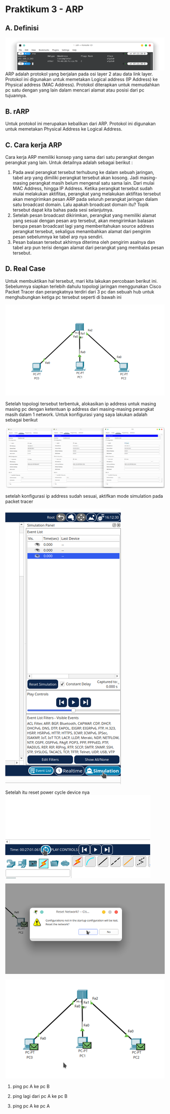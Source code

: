 # Praktikum 3 - ARP
## A. Definisi
![arp](asset/3.arp.png "ARP")
ARP adalah protokol yang berjalan pada osi layer 2 atau data link layer. Protokol ini digunakan untuk memetakan Logical address (IP Address) ke Physical address (MAC Address). Protokol diterapkan untuk memudahkan pc satu dengan yang lain dalam mencari alamat atau posisi dari pc tujuannya.

## B. rARP
Untuk protokol ini merupakan kebalikan dari ARP. Protokol ini digunakan untuk memetakan Physical Address ke Logical Address.

## C. Cara kerja ARP
Cara kerja ARP memiliki konsep yang sama dari satu perangkat dengan perangkat yang lain. Untuk detailnya adalah sebagai berikut : 
1. Pada awal perangkat tersebut terhubung ke dalam sebuah jaringan, tabel arp yang dimiliki perangkat tersebut akan kosong. Jadi masing-masing perangkat masih belum mengenal satu sama lain. Dari mulai MAC Address, hingga IP Address. Ketika perangkat tersebut sudah mulai melakukan aktifitas, perangkat yang melakukan aktifitas tersebut akan mengirimkan pesan ARP pada seluruh perangkat jaringan dalam satu broadcast domain. Lalu apakah broadcast domain itu? Topik tersebut dapat kita bahas pada sesi selanjutnya.
2. Setelah pesan broadcast dikirimkan, perangkat yang memiliki alamat yang sesuai dengan pesan arp tersebut, akan mengirimkan balasan berupa pesan broadcast lagi yang memberitahukan source address perangkat tersebut, sekaligus menambahkan alamat dari pengirim pesan sebelumnya ke tabel arp nya sendiri.
3. Pesan balasan tersebut akhirnya diterima oleh pengirim asalnya dan tabel arp pun terisi dengan alamat dari perangkat yang membalas pesan tersebut.

## D. Real Case
Untuk membuktikan hal tersebut, mari kita lakukan percobaan berikut ini. Sebelumnya siapkan terlebih dahulu topologi jaringan menggunakan Cisco Packet Tracer dan perangkatnya terdiri dari 3 pc dan sebuah hub untuk menghubungkan ketiga pc tersebut seperti di bawah ini

![Topologi percobaan](asset/topologi.png)

Setelah topologi tersebut terbentuk, alokasikan ip address untuk masing masing pc dengan ketentuan ip address dari masing-masing perangkat masih dalam 1 network. Untuk konfigurasi yang saya lakukan adalah sebagai berikut

![ip configuration](asset/ip%20configuration.png)

setelah konfigurasi ip address sudah sesuai, aktifkan mode simulation pada packet tracer

![simulation mode](asset/simulation.png)

Setelah itu reset power cycle device nya
![powercycle](asset/power%20cycle1.png)

![reset power cycle](asset/powercycle2.png)

![hasil power cycle](asset/hasilpowercycle.png)


1. ping pc A ke pc B

2. ping lagi dari pc A ke pc B
3. ping pc A ke pc A